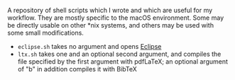 A repository of shell scripts which I wrote and which are useful for my
workflow. They are mostly specific to the macOS environment. Some may be
directly usable on other \*nix systems, and others may be used with some
small modifications.

* `eclipse.sh` takes no argument and opens [Eclipse](http://www.eclipse.org)
* `ltx.sh` takes one and an optional second argument, and compiles the file
specified by the first argument with pdfLaTeX; an optional argument of "b"
in addition compiles it with BibTeX
